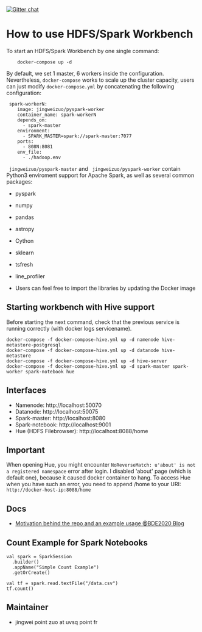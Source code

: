 [![Gitter chat](https://badges.gitter.im/gitterHQ/gitter.png)](https://gitter.im/big-data-europe/docker-hadoop-spark-workbench)

# How to use HDFS/Spark Workbench

To start an HDFS/Spark Workbench by one single command:
```
    docker-compose up -d
```

By default, we set 1 master, 6 workers inside the configuration. Nevertheless, ```docker-compose``` works to scale up the cluster capacity, users can just modify ```docker-compose.yml``` by concatenating the following configuration:

```
 spark-workerN:
    image: jingweizuo/pyspark-worker
    container_name: spark-workerN
    depends_on:
      - spark-master
    environment:
      - SPARK_MASTER=spark://spark-master:7077
    ports:
      - 808N:8081
    env_file:
      - ./hadoop.env
```  

``` jingweizuo/pyspark-master``` and ``` jingweizuo/pyspark-worker``` contain Python3 enviroment support for Apache Spark, as well as several common packages:

* pyspark 
* numpy 
* pandas 
* astropy 
* Cython 
* sklearn 
* tsfresh 
* line_profiler

* Users can feel free to import the libraries by updating the Docker image

## Starting workbench with Hive support

Before starting the next command, check that the previous service is running correctly (with docker logs servicename).  

```
docker-compose -f docker-compose-hive.yml up -d namenode hive-metastore-postgresql
docker-compose -f docker-compose-hive.yml up -d datanode hive-metastore
docker-compose -f docker-compose-hive.yml up -d hive-server
docker-compose -f docker-compose-hive.yml up -d spark-master spark-worker spark-notebook hue
```

## Interfaces

* Namenode: http://localhost:50070
* Datanode: http://localhost:50075
* Spark-master: http://localhost:8080
* Spark-notebook: http://localhost:9001
* Hue (HDFS Filebrowser): http://localhost:8088/home

## Important

When opening Hue, you might encounter ```NoReverseMatch: u'about' is not a registered namespace``` error after login. I disabled 'about' page (which is default one), because it caused docker container to hang. To access Hue when you have such an error, you need to append /home to your URI: ```http://docker-host-ip:8088/home```

## Docs
* [Motivation behind the repo and an example usage @BDE2020 Blog](http://www.big-data-europe.eu/scalable-sparkhdfs-workbench-using-docker/)

## Count Example for Spark Notebooks
```
val spark = SparkSession
  .builder()
  .appName("Simple Count Example")
  .getOrCreate()

val tf = spark.read.textFile("/data.csv")
tf.count()
```

## Maintainer
* jingwei point zuo at uvsq point fr

